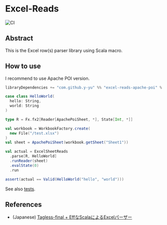Excel-Reads
============================
![CI](https://github.com/y-yu/excel-reads/workflows/CI/badge.svg)

## Abstract

This is the Excel row(s) parser library using Scala macro.

## How to use

I recommend to use Apache POI version.

```scala
libraryDependencies += "com.github.y-yu" %% "excel-reads-apache-poi" % "0.5.0"
```

```scala
case class HelloWorld(
  hello: String,
  world: String
)

type R = Fx.fx2[Reader[ApachePoiSheet, *], State[Int, *]]

val workbook = WorkbookFactory.create(
  new File("/test.xlsx")
)
val sheet = ApachePoiSheet(workbook.getSheet("Sheet1"))

val actual = ExcelSheetReads
  .parse[R, HelloWorld]
  .runReader(sheet)
  .evalState(0)
  .run

assert(actual == Valid(HelloWorld("hello", "world")))
```

See also [tests](,https://github.com/y-yu/excel-reads/tree/master/modules/apache-poi/src/test/scala/excelreads/apache/poi).

## References

- (Japanese) [Tagless-final + EffなScalaによるExcelパーザー](https://zenn.dev/yyu/articles/61799662c042ac)